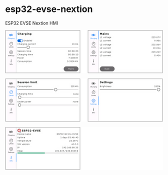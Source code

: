 # esp32-evse-nextion
ESP32 EVSE Nextion HMI

![Screen](images/screen-1.png)

![Screen](images/screen-2.png)

![Screen](images/screen-3.png)
